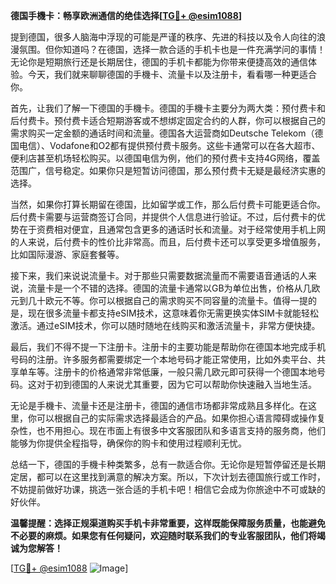 **德国手機卡：畅享欧洲通信的绝佳选择[[TG💪+ @esim1088](https://t.me/s/esim1088)]**

提到德国，很多人脑海中浮现的可能是严谨的秩序、先进的科技以及令人向往的浪漫氛围。但你知道吗？在德国，选择一款合适的手机卡也是一件充满学问的事情！无论你是短期旅行还是长期居住，德国的手机卡都能为你带来便捷高效的通信体验。今天，我们就来聊聊德国的手機卡、流量卡以及注册卡，看看哪一种更适合你。

首先，让我们了解一下德国的手機卡。德国的手機卡主要分为两大类：预付费卡和后付费卡。预付费卡适合短期游客或不想绑定固定合约的人群，你可以根据自己的需求购买一定金额的通话时间和流量。德国各大运营商如Deutsche Telekom（德国电信）、Vodafone和O2都有提供预付费卡服务。这些卡通常可以在各大超市、便利店甚至机场轻松购买。以德国电信为例，他们的预付费卡支持4G网络，覆盖范围广，信号稳定。如果你只是短暂访问德国，那么预付费卡无疑是最经济实惠的选择。

当然，如果你打算长期留在德国，比如留学或工作，那么后付费卡可能更适合你。后付费卡需要与运营商签订合同，并提供个人信息进行验证。不过，后付费卡的优势在于资费相对便宜，且通常包含更多的通话时长和流量。对于经常使用手机上网的人来说，后付费卡的性价比非常高。而且，后付费卡还可以享受更多增值服务，比如国际漫游、家庭套餐等。

接下来，我们来说说流量卡。对于那些只需要数据流量而不需要语音通话的人来说，流量卡是一个不错的选择。德国的流量卡通常以GB为单位出售，价格从几欧元到几十欧元不等。你可以根据自己的需求购买不同容量的流量卡。值得一提的是，现在很多流量卡都支持eSIM技术，这意味着你无需更换实体SIM卡就能轻松激活。通过eSIM技术，你可以随时随地在线购买和激活流量卡，非常方便快捷。

最后，我们不得不提一下注册卡。注册卡的主要功能是帮助你在德国本地完成手机号码的注册。许多服务都需要绑定一个本地号码才能正常使用，比如外卖平台、共享单车等。注册卡的价格通常非常低廉，一般只需几欧元即可获得一个德国本地号码。这对于初到德国的人来说尤其重要，因为它可以帮助你快速融入当地生活。

无论是手機卡、流量卡还是注册卡，德国的通信市场都非常成熟且多样化。在这里，你可以根据自己的实际需求选择最适合的产品。如果你担心语言障碍或操作复杂性，也不用担心。现在市面上有很多中文客服团队和多语言支持的服务商，他们能够为你提供全程指导，确保你的购卡和使用过程顺利无忧。

总结一下，德国的手機卡种类繁多，总有一款适合你。无论你是短暂停留还是长期定居，都可以在这里找到满意的解决方案。所以，下次计划去德国旅行或工作时，不妨提前做好功课，挑选一张合适的手机卡吧！相信它会成为你旅途中不可或缺的好伙伴。

**温馨提醒：选择正规渠道购买手机卡非常重要，这样既能保障服务质量，也能避免不必要的麻烦。如果您有任何疑问，欢迎随时联系我们的专业客服团队，他们将竭诚为您解答！**

[[TG💪+ @esim1088](https://t.me/s/esim1088) ![Image](https://i.postimg.cc/4NQfJmqS/Snipaste-2025-05-13-00-14-12.png)]